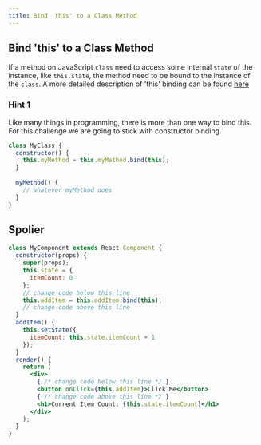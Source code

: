 ```yaml
---
title: Bind 'this' to a Class Method
---
```

## Bind 'this' to a Class Method

If a method on JavaScript `class` need to access some internal `state` of the instance, like `this.state`, the method need to be bound to the instance of the `class`. A more detailed description of 'this' binding can be found [here](https://github.com/getify/You-Dont-Know-JS/blob/master/this%20%26%20object%20prototypes/ch2.md)

### Hint 1
Like many things in programming, there is more than one way to bind this. For this challenge we are going to stick with constructor binding.

```js
class MyClass {
  constructor() {
    this.myMethod = this.myMethod.bind(this);
  }
  
  myMethod() {
    // whatever myMethod does
  }
}
```

## Spolier


```jsx
class MyComponent extends React.Component {
  constructor(props) {
    super(props);
    this.state = {
      itemCount: 0
    };
    // change code below this line
    this.addItem = this.addItem.bind(this);
    // change code above this line
  }
  addItem() {
    this.setState({
      itemCount: this.state.itemCount + 1
    });
  }
  render() {
    return (
      <div>
        { /* change code below this line */ }
        <button onClick={this.addItem}>Click Me</button>
        { /* change code above this line */ }
        <h1>Current Item Count: {this.state.itemCount}</h1>
      </div>
    );
  }
}
```
